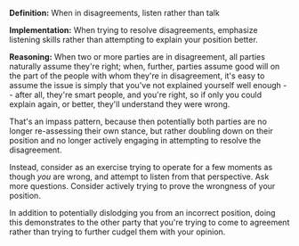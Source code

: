 **Definition:** When in disagreements, listen rather than talk

**Implementation:** When trying to resolve disagreements, emphasize listening
skills rather than attempting to explain your position better.

**Reasoning:** When two or more parties are in disagreement, all parties
naturally assume they're right; when, further, parties assume good will on the
part of the people with whom they're in disagreement, it's easy to assume
the issue is simply that you've not explained yourself well enough -- after all,
they're smart people, and you're right, so if only you could explain again, or
better, they'll understand they were wrong.

That's an impass pattern, because then potentially both parties are no longer
re-assessing their own stance, but rather doubling down on their position and
no longer actively engaging in attempting to resolve the disagreement.

Instead, consider as an exercise trying to operate for a few moments as though
*you* are wrong, and attempt to listen from that perspective.  Ask more
questions.  Consider actively trying to prove the wrongness of your position.

In addition to potentially dislodging you from an incorrect position,
doing this demonstrates to the other party that you're trying to come to
agreement rather than trying to further cudgel them with your opinion.
